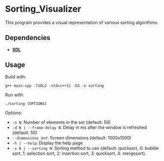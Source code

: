 # Sorting_Visualizer

This program provides a visual representation of various sorting algorithms.

## Dependencies
*	<a href="https://www.libsdl.org/download-2.0.php"><b>SDL</b></a>

## Usage
Build with:
```
g++ main.cpp -lSDL2 -std=c++11 -O3 -o sorting
```

Run with:
```
./sorting [OPTIONS]
```

Options:
*	```-n N```: Number of elements in the set (default: 50)
*	```-d N | --frame-delay N```: Delay in ms after the window is refreshed (default: 50)
*	```--dimensions XxY```: Screen dimensions (default: 1000x1000)
*	```-h | --help```: Display the help page
*	```-s N | --sorting N```: Sorting method to use (default: quicksort, 0: bubble sort, 1: selection sort, 2: insertion sort, 3: quicksort, 4: mergesort).